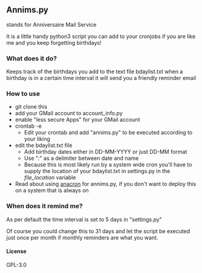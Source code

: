 ## Annims.py
stands for Anniversaire Mail Service

It is a little handy python3 script you can add to your cronjobs if you are like me and you keep forgetting birthdays!

### What does it do?
Keeps track of the birthdays you add to the text file bdaylist.txt
when a birthday is in a certain time interval it will send you a friendly reminder email

### How to use
- git clone this
- add your GMail account to account_info.py
- enable "less secure Apps" for your GMail account 
- crontab -e 
    - Edit your crontab and add "annims.py" to be executed according to your liking
- edit the bdaylist.txt file
    - Add birthday dates either in DD-MM-YYYY or just DD-MM format
    - Use ":" as a delimiter between date and name
    - Because this is most likely run by a system wide cron you'll have to supply the location of your bdaylist.txt in settings.py in the *file_location* variable
- Read about using [anacron](https://www.systutorials.com/docs/linux/man/8-anacron/) for annims.py, if you don't want to deploy this on a system that is always on

### When does it remind me?
As per default the time interval is set to 5 days in "settings.py"

Of course you could change this to 31 days and let the script be executed just once per month if monthly reminders are what you want.

#### License
GPL-3.0